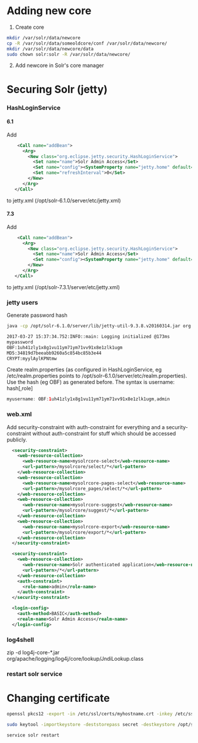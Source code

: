 # Adding new core

1) Create core
```bash
mkdir /var/solr/data/newcore
cp -R /var/solr/data/someoldcore/conf /var/solr/data/newcore/
mkdir /var/solr/data/newcore/data
sudo chown solr:solr -R /var/solr/data/newcore/

```

2) Add newcore in Solr's core manager

# Securing Solr (jetty)

### HashLoginService

#### 6.1

Add 
```xml
    <Call name="addBean">
      <Arg>
        <New class="org.eclipse.jetty.security.HashLoginService">
          <Set name="name">Solr Admin Access</Set>
          <Set name="config"><SystemProperty name="jetty.home" default="."/>/etc/realm.properties</Set>
          <Set name="refreshInterval">0</Set>
        </New>
      </Arg>
   </Call>
```
to jetty.xml (/opt/solr-6.1.0/server/etc/jetty.xml)

#### 7.3

Add 
```xml
    <Call name="addBean">
      <Arg>
        <New class="org.eclipse.jetty.security.HashLoginService">
          <Set name="name">Solr Admin Access</Set>
          <Set name="config"><SystemProperty name="jetty.home" default="."/>/etc/realm.properties</Set>
        </New>
      </Arg>
   </Call>
```
to jetty.xml (/opt/solr-7.3.1/server/etc/jetty.xml)

### jetty users

Generate password hash
```bash
java -cp /opt/solr-6.1.0/server/lib/jetty-util-9.3.8.v20160314.jar org.eclipse.jetty.util.security.Password myusername mysecret

2017-03-27 15:37:34.752:INFO::main: Logging initialized @173ms
mypassword
OBF:1uh41zly1x8g1vu11ym71ym71vv91x8e1zlk1ugm
MD5:34819d7beeabb9260a5c854bc85b3e44
CRYPT:myylAylKPNtmw
```

Create realm.properties (as configured in HashLoginService, eg /etc/realm.properties points to /opt/solr-6.1.0/server/etc/realm.properties). Use the hash (eg OBF) as generated before. The syntax is
username: hash[,role]
```java
myusername: OBF:1uh41zly1x8g1vu11ym71ym71vv91x8e1zlk1ugm,admin
```

### web.xml

Add security-constraint with auth-constraint for everything and a security-constraint without auth-constraint for stuff which should be accessed publicly.

```xml
  <security-constraint>
    <web-resource-collection>
      <web-resource-name>mysolrcore-select</web-resource-name>
      <url-pattern>/mysolrcore/select/*</url-pattern>
    </web-resource-collection>
    <web-resource-collection>
      <web-resource-name>mysolrcore-pages-select</web-resource-name>
      <url-pattern>/mysolrcore_pages/select/*</url-pattern>
    </web-resource-collection>
    <web-resource-collection>
      <web-resource-name>mysolrcore-suggest</web-resource-name>
      <url-pattern>/mysolrcore/suggest/*</url-pattern>
    </web-resource-collection>
    <web-resource-collection>
      <web-resource-name>mysolrcore-export</web-resource-name>
      <url-pattern>/mysolrcore/export/*</url-pattern>
    </web-resource-collection>
  </security-constraint>

  <security-constraint>
    <web-resource-collection>
      <web-resource-name>Solr authenticated application</web-resource-name>
      <url-pattern>/*</url-pattern>
    </web-resource-collection>
    <auth-constraint>
      <role-name>admin</role-name>
    </auth-constraint>
  </security-constraint>

  <login-config>
    <auth-method>BASIC</auth-method>
    <realm-name>Solr Admin Access</realm-name>
  </login-config>
```

### log4shell

zip -d log4j-core-*.jar org/apache/logging/log4j/core/lookup/JndiLookup.class

### restart solr service

# Changing certificate

```bash
openssl pkcs12 -export -in /etc/ssl/certs/myhostname.crt -inkey /etc/ssl/private/myhostname.key -name solr -certfile chain.crt -out myhostname.p12

sudo keytool -importkeystore -deststorepass secret -destkeystore /opt/solr-6.1.0/server/etc/solr-ssl.keystore.jks -srckeystore /etc/ssl/private/myhostname.p12 -srcstoretype PKCS12

service solr restart
```
